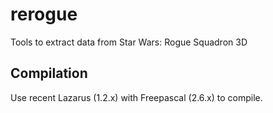 rerogue
=======

Tools to extract data from Star Wars: Rogue Squadron 3D


Compilation
-----------

Use recent Lazarus (1.2.x) with Freepascal (2.6.x) to compile. 